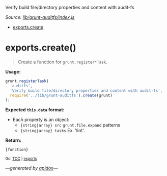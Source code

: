 Verify build file/directory properties and content with audit-fs

_Source: [lib/grunt-auditfs/index.js](../lib/grunt-auditfs/index.js)_

<a name="tableofcontents"></a>

- <a name="toc_exportscreate"></a><a name="toc_exports"></a>[exports.create](#exportscreate)

<a name="exports"></a>

# exports.create()

> Create a function for `grunt.register*Task`.

**Usage:**

```js
grunt.registerTask(
  'auditfs',
  'Verify build file/directory properties and content with audit-fs',
  require('../lib/grunt-auditfs').create(grunt)
);
```

**Expected `this.data` format:**

- Each property is an object:
  - `{string|array} src` `grunt.file.expand` patterns
  - `{string|array} tasks` Ex. 'lint'.

**Return:**

`{function}`

<sub>Go: [TOC](#tableofcontents) | [exports](#toc_exports)</sub>

_&mdash;generated by [apidox](https://github.com/codeactual/apidox)&mdash;_
